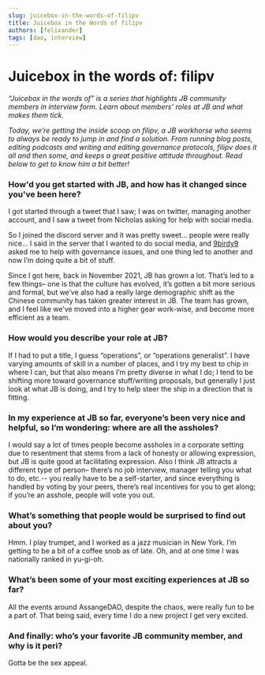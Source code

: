 ```yaml
---
slug: juicebox-in-the-words-of-filipv
title: Juicebox in the Words of filipv
authors: [felixander]
tags: [dao, interview]
---
```


# Juicebox in the words of: filipv

_“Juicebox in the words of” is a series that highlights JB community members in interview form. Learn about members’ roles at JB and what makes them tick._

_Today, we’re getting the inside scoop on filipv, a JB workhorse who seems to always be ready to jump in and find a solution. From running blog posts, editing podcasts and writing and editing governance protocols, filipv does it all and then some, and keeps a great positive attitude throughout. Read below to get to know him a bit better!_

### How'd you get started with JB, and how has it changed since you've been here?

I got started through a tweet that I saw; I was on twitter, managing another account, and I saw a tweet from Nicholas asking for help with social media.

So I joined the discord server and it was pretty sweet… people were really nice… I said in the server that I wanted to do social media, and [9birdy9](https://twitter.com/elliot_paschal) asked me to help with governance issues, and one thing led to another and now I’m doing quite a bit of stuff.

Since I got here, back in November 2021, JB has grown a lot. That’s led to a few things– one is that the culture has evolved, it’s gotten a bit more serious and formal, but we’ve also had a really large demographic shift as the Chinese community has taken greater interest in JB. The team has grown, and I feel like we’ve moved into a higher gear work-wise, and become more efficient as a team.

### How would you describe your role at JB?

If I had to put a title, I guess “operations”, or “operations generalist”. I have varying amounts of skill in a number of places, and I try my best to chip in where I can, but that also means I’m pretty diverse in what I do; I tend to be shifting more toward governance stuff/writing proposals, but generally I just look at what JB is doing, and I try to help steer the ship in a direction that is fitting.

### In my experience at JB so far, everyone’s been very nice and helpful, so I’m wondering: where are all the assholes?

I would say a lot of times people become assholes in a corporate setting due to resentment that stems from a lack of honesty or allowing expression, but JB is quite good at facilitating expression. Also I think JB attracts a different type of person– there’s no job interview, manager telling you what to do, etc.-- you really have to be a self-starter, and since everything is handled by voting by your peers, there’s real incentives for you to get along; if you’re an asshole, people will vote you out.

### What’s something that people would be surprised to find out about you?

Hmm. I play trumpet, and I worked as a jazz musician in New York. I’m getting to be a bit of a coffee snob as of late. Oh, and at one time I was nationally ranked in yu-gi-oh.

### What’s been some of your most exciting experiences at JB so far?

All the events around AssangeDAO, despite the chaos, were really fun to be a part of. That being said, every time I do a new project I get very excited.

### And finally: who’s your favorite JB community member, and why is it peri?

Gotta be the sex appeal.
